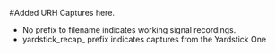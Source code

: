 #Added URH Captures here.

* No prefix to filename indicates working signal recordings.
* yardstick_recap_ prefix indicates captures from the Yardstick One
